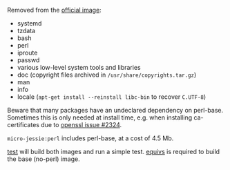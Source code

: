 Removed from the [official image](https://registry.hub.docker.com/_/debian/):

 - systemd
 - tzdata
 - bash
 - perl
 - iproute
 - passwd
 - various low-level system tools and libraries
 - doc (copyright files archived in `/usr/share/copyrights.tar.gz`)
 - man
 - info
 - locale (`apt-get install --reinstall libc-bin` to recover `C.UTF-8`)

Beware that many packages have an undeclared dependency on perl-base. Sometimes this is only needed at install time, e.g. when installing ca-certificates due to [openssl issue #2324](http://rt.openssl.org/Ticket/Display.html?id=2324).

`micro-jessie:perl` includes perl-base, at a cost of 4.5 Mb.

[test](test) will build both images and run a simple test. [equivs](https://packages.debian.org/jessie/equivs) is required to build the base (no-perl) image.